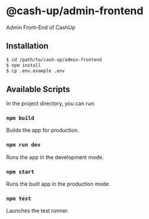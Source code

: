 # @cash-up/admin-frontend
Admin Front-End of CashUp

## Installation
```bash
$ cd /path/to/cash-up/admin-frontend
$ npm install
$ cp .env.example .env
```

## Available Scripts
In the project directory, you can run:

### `npm build`
Builds the app for production.

### `npm run dev`
Runs the app in the development mode.

### `npm start`
Runs the built app in the production mode.

### `npm test`
Launches the test runner.
